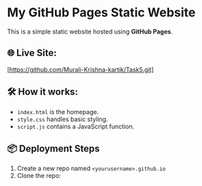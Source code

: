 # My GitHub Pages Static Website

This is a simple static website hosted using **GitHub Pages**.

## 🌐 Live Site:
[https://github.com/Murali-Krishna-kartik/Task5.git]

## 🛠️ How it works:

- `index.html` is the homepage.
- `style.css` handles basic styling.
- `script.js` contains a JavaScript function.

## 📦 Deployment Steps

1. Create a new repo named `<yourusername>.github.io`
2. Clone the repo:

